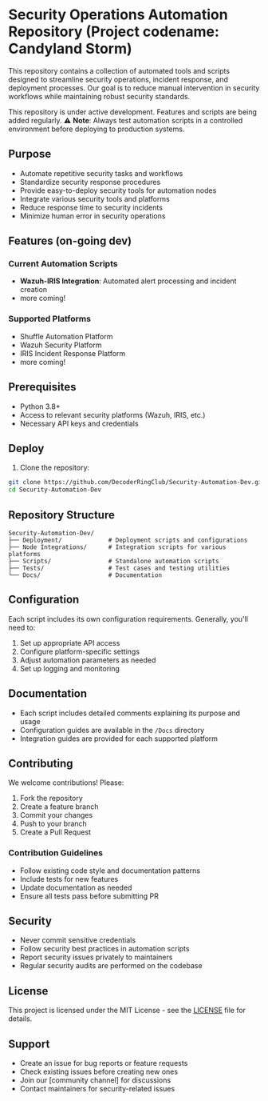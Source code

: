 # Security Operations Automation Repository (Project codename: Candyland Storm)

This repository contains a collection of automated tools and scripts designed to streamline security operations, incident response, and deployment processes. Our goal is to reduce manual intervention in security workflows while maintaining robust security standards.

This repository is under active development. Features and scripts are being added regularly.
⚠️ **Note**: Always test automation scripts in a controlled environment before deploying to production systems.

## Purpose

- Automate repetitive security tasks and workflows
- Standardize security response procedures
- Provide easy-to-deploy security tools for automation nodes
- Integrate various security tools and platforms
- Reduce response time to security incidents
- Minimize human error in security operations

## Features (on-going dev)

### Current Automation Scripts
- **Wazuh-IRIS Integration**: Automated alert processing and incident creation
- more coming!

### Supported Platforms
- Shuffle Automation Platform
- Wazuh Security Platform
- IRIS Incident Response Platform
- more coming!

## Prerequisites

- Python 3.8+
- Access to relevant security platforms (Wazuh, IRIS, etc.)
- Necessary API keys and credentials

## Deploy

1. Clone the repository:
```bash
git clone https://github.com/DecoderRingClub/Security-Automation-Dev.git
cd Security-Automation-Dev
```


## Repository Structure

```
Security-Automation-Dev/
├── Deployment/             # Deployment scripts and configurations
├── Node Integrations/      # Integration scripts for various platforms
├── Scripts/                # Standalone automation scripts
├── Tests/                  # Test cases and testing utilities
└── Docs/                   # Documentation
```

## Configuration

Each script includes its own configuration requirements. Generally, you'll need to:
1. Set up appropriate API access
2. Configure platform-specific settings
3. Adjust automation parameters as needed
4. Set up logging and monitoring

## Documentation

- Each script includes detailed comments explaining its purpose and usage
- Configuration guides are available in the `/Docs` directory
- Integration guides are provided for each supported platform

## Contributing

We welcome contributions! Please:
1. Fork the repository
2. Create a feature branch
3. Commit your changes
4. Push to your branch
5. Create a Pull Request

### Contribution Guidelines
- Follow existing code style and documentation patterns
- Include tests for new features
- Update documentation as needed
- Ensure all tests pass before submitting PR

## Security

- Never commit sensitive credentials
- Follow security best practices in automation scripts
- Report security issues privately to maintainers
- Regular security audits are performed on the codebase

## License

This project is licensed under the MIT License - see the [LICENSE](LICENSE) file for details.

## Support

- Create an issue for bug reports or feature requests
- Check existing issues before creating new ones
- Join our [community channel] for discussions
- Contact maintainers for security-related issues

